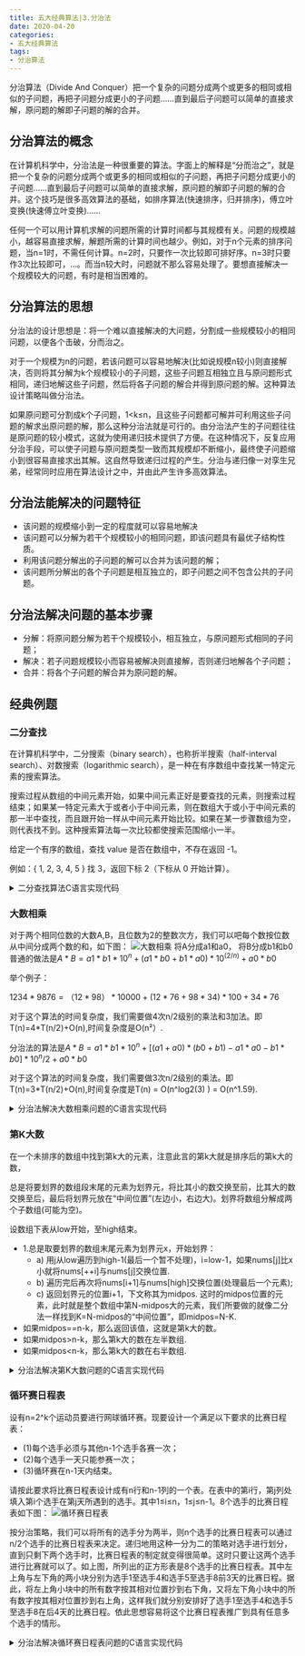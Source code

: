 ```yaml
---
title: 五大经典算法|3.分治法
date: 2020-04-20
categories:
- 五大经典算法
tags:
- 分治算法
---
```

分治算法（Divide And Conquer）把一个复杂的问题分成两个或更多的相同或相似的子问题，再把子问题分成更小的子问题……直到最后子问题可以简单的直接求解，原问题的解即子问题的解的合并。
<!-- more -->

## 分治算法的概念
在计算机科学中，分治法是一种很重要的算法。字面上的解释是“分而治之”，就是把一个复杂的问题分成两个或更多的相同或相似的子问题，再把子问题分成更小的子问题……直到最后子问题可以简单的直接求解，原问题的解即子问题的解的合并。这个技巧是很多高效算法的基础，如排序算法(快速排序，归并排序)，傅立叶变换(快速傅立叶变换)……

任何一个可以用计算机求解的问题所需的计算时间都与其规模有关。问题的规模越小，越容易直接求解，解题所需的计算时间也越少。例如，对于n个元素的排序问题，当n=1时，不需任何计算。n=2时，只要作一次比较即可排好序。n=3时只要作3次比较即可，…。而当n较大时，问题就不那么容易处理了。要想直接解决一个规模较大的问题，有时是相当困难的。

## 分治算法的思想
分治法的设计思想是：将一个难以直接解决的大问题，分割成一些规模较小的相同问题，以便各个击破，分而治之。

对于一个规模为n的问题，若该问题可以容易地解决(比如说规模n较小)则直接解决，否则将其分解为k个规模较小的子问题，这些子问题互相独立且与原问题形式相同，递归地解这些子问题，然后将各子问题的解合并得到原问题的解。这种算法设计策略叫做分治法。

如果原问题可分割成k个子问题，1<k≤n，且这些子问题都可解并可利用这些子问题的解求出原问题的解，那么这种分治法就是可行的。由分治法产生的子问题往往是原问题的较小模式，这就为使用递归技术提供了方便。在这种情况下，反复应用分治手段，可以使子问题与原问题类型一致而其规模却不断缩小，最终使子问题缩小到很容易直接求出其解。这自然导致递归过程的产生。分治与递归像一对孪生兄弟，经常同时应用在算法设计之中，并由此产生许多高效算法。

## 分治法能解决的问题特征
* 该问题的规模缩小到一定的程度就可以容易地解决
* 该问题可以分解为若干个规模较小的相同问题，即该问题具有最优子结构性质。
* 利用该问题分解出的子问题的解可以合并为该问题的解；
* 该问题所分解出的各个子问题是相互独立的，即子问题之间不包含公共的子问题。

## 分治法解决问题的基本步骤
* 分解：将原问题分解为若干个规模较小，相互独立，与原问题形式相同的子问题；
* 解决：若子问题规模较小而容易被解决则直接解，否则递归地解各个子问题；
* 合并：将各个子问题的解合并为原问题的解。

## 经典例题
### 二分查找
在计算机科学中，二分搜索（binary search），也称折半搜索（half-interval search）、对数搜索（logarithmic search），是一种在有序数组中查找某一特定元素的搜索算法。

搜索过程从数组的中间元素开始，如果中间元素正好是要查找的元素，则搜索过程结束；如果某一特定元素大于或者小于中间元素，则在数组大于或小于中间元素的那一半中查找，而且跟开始一样从中间元素开始比较。如果在某一步骤数组为空，则代表找不到。这种搜索算法每一次比较都使搜索范围缩小一半。

给定一个有序的数组，查找 value 是否在数组中，不存在返回 -1。

例如：{ 1, 2, 3, 4, 5 } 找 3，返回下标 2（下标从 0 开始计算）。

<details>
  <summary>二分查找算法C语言实现代码</summary>

```C
#include<iostream>
using namespace std;
int a[100]={1,2,3,5,12,12,12,15,29,55};//数组中的数（由小到大）
int k;//要找的数字
int found(int x,int y) {
    int m=x+(y-x)/2;
    if (x>y) { //查找完毕没有找到答案，返回-1
        return -1;
    }

    if (a[m]==k) 
        return m; //找到!返回位置.
    else if (a[m]>k)
        return found(x,m-1);//找左边
    else
        return found(m+1,y);//找右边
    
}

int main(){
    cin>>k;//输入要找的数字c语言把cin换为scanf即可
    cout<<found(0,9);//从数组a[0]到a[9]c语言把cout换为printf即可
    return 0;
}
```
</details>


### 大数相乘
对于两个相同位数的大数A,B，且位数为2的整数次方，我们可以吧每个数按位数从中间分成两个数的和，如下图：
![大数相乘](https://imzhanghao.oss-cn-qingdao.aliyuncs.com/img/大数相乘.png)
将A分成a1和a0， 将B分成b1和b0
普通的做法是$A*B=a1*b1*10^n+(a1*b0+b1*a0)*10^(2/n)+a0*b0$

举个例子：

$1234*9876=（12*98）*10000+(12*76+98*34)*100+34*76$

对于这个算法的时间复杂度，我们需要做4次n/2级别的乘法和3加法。即T(n)=4*T(n/2)+O(n),时间复杂度是O(n²）.

分治法的算法是$A*B=a1*b1*10^n+[(a1+a0)*(b0+b1)-a1*a0-b1*b0]*10^n/2+a0*b0$

对于这个算法的时间复杂度，我们需要做3次n/2级别的乘法。即T(n)=3*T(n/2)+O(n),时间复杂度是T(n) = O(n^log2(3) ) = O(n^1.59).

<details>
  <summary>分治法解决大数相乘问题的C语言实现代码</summary>

```C
string multiply(string num1, string num2) {
	int init_len = 4;
	if (num1.length() > 2 || num2.length() > 2) {
		int max_len = max(num1.length(), num2.length());
		while (init_len < max_len)	init_len *= 2;
		add_pre_zero(num1, init_len - num1.length());
		add_pre_zero(num2, init_len - num2.length());
	}
	if (num1.length() == 1) {
		add_pre_zero(num1, 1);
	}
	if (num2.length() == 1) {
		add_pre_zero(num2, 1);
	}
	int n = num1.length();

	string result;

	string a1, a0, b1, b0;
	if (n > 1) {
		a1 = num1.substr(0, n / 2);
		a0 = num1.substr(n / 2, n);
		b1 = num2.substr(0, n / 2);
		b0 = num2.substr(n / 2, n);
	}
	if (n == 2) {
		int x1 = atoi(a1.c_str());
		int x2 = atoi(a0.c_str());
		int y1 = atoi(b1.c_str());
		int y2 = atoi(b0.c_str());
		int z = (x1 * 10 + x2) * (y1 * 10 + y2);
		result = to_string(z);
	} else {
		string c2 = multiply(a1, b1);
		string c0 = multiply(a0, b0);
		string temp_c1_1 = add(a0, a1);
		string temp_c1_2 = add(b1, b0);
		string temp_c1_3 = add(c2, c0);	
		string temp_c1 = multiply(temp_c1_1, temp_c1_2);
		string c1 = subtract(temp_c1, temp_c1_3);
		string s1 = add_last_zero(c1, n / 2);
		string s2 = add_last_zero(c2, n);
		result = add(add(s1, s2), c0);
	}
	return result;
}

```
</details>

### 第K大数
在一个未排序的数组中找到第k大的元素，注意此言的第k大就是排序后的第k大的数，

总是将要划界的数组段末尾的元素为划界元，将比其小的数交换至前，比其大的数交换至后，最后将划界元放在“中间位置”(左边小，右边大)。划界将数组分解成两个子数组(可能为空)。

设数组下表从low开始，至high结束。
- 1.总是取要划界的数组末尾元素为划界元x，开始划界：
    - a) 用j从low遍历到high-1(最后一个暂不处理)，i=low-1，如果nums[j]比x小就将nums[++i]与nums[j]交换位置.
    - b) 遍历完后再次将nums[i+1]与nums[high]交换位置(处理最后一个元素);
    - c) 返回划界元的位置i+1，下文称其为midpos.
这时的midpos位置的元素，此时就是整个数组中第N-midpos大的元素，我们所要做的就像二分法一样找到K=N-midpos的“中间位置”，即midpos=N-K.
- 如果midpos==n-k，那么返回该值，这就是第k大的数。
- 如果midpos>n-k，那么第k大的数在左半数组.
- 如果midpos<n-k，那么第k大的数在右半数组.

<details>
  <summary>分治法解决第K大数问题的C语言实现代码</summary>

``` C
//思路首先：
//快排划界，如果划界过程中当前划界元的中间位置就是k则找到了
//time,o(n*lg(k)),space,o(1)
class Solution {
public:
    //对数组vec，low到high的元素进行划界，并获取vec[high]的“中间位置”
    int quickPartion(vector<int> &vec, int low,int high) {
        int x = vec[high];
        int i = low - 1;
        for (int j = low; j <= high - 1; j++) {
            if (vec[j] <= x)//小于x的划到左边
                swap(vec,++i,j);
        }
        swap(vec,++i,high);//找到划界元的位置
        return i;//返回位置
    }
    
    //交换数组元素i和j的位置
    void swap(vector<int>& nums, int i, int j){
        int temp = nums[i];
        nums[i]=nums[j];
        nums[j]=temp;
    }

    int getQuickSortK(vector<int> &vec, int low,int high, int k) {
        if(low >= high) return vec[low];
        int  midpos = quickPartion(vec, low,high);   //对原数组vec[low]到vec[high]的元素进行划界
        if (midpos == vec.size() - k) //如果midpos==n-k，那么返回该值，这就是第k大的数
            return vec[midpos];
        else if (midpos < vec.size() - k) //如果midpos<n-k，那么第k大的数在右半数组
            return getQuickSortK(vec, midpos+1, high, k);
        else  //如果midpos>n-k，那么第k大的数在左半数组
            return getQuickSortK(vec, low, midpos-1, k);
    }

    int findKthLargest(vector<int>& nums, int k) {
        return getQuickSortK(nums,0,nums.size()-1,k);
    }
};

```
</details>

### 循环赛日程表
设有n=2^k个运动员要进行网球循环赛。现要设计一个满足以下要求的比赛日程表：
- (1)每个选手必须与其他n-1个选手各赛一次；
- (2)每个选手一天只能参赛一次；
- (3)循环赛在n-1天内结束。

请按此要求将比赛日程表设计成有n行和n-1列的一个表。在表中的第i行，第j列处填入第i个选手在第j天所遇到的选手。其中1≤i≤n，1≤j≤n-1。8个选手的比赛日程表如下图：
![循环赛日程表](https://imzhanghao.oss-cn-qingdao.aliyuncs.com/img/循环赛日程表.jpg)

按分治策略，我们可以将所有的选手分为两半，则n个选手的比赛日程表可以通过n/2个选手的比赛日程表来决定。递归地用这种一分为二的策略对选手进行划分，直到只剩下两个选手时，比赛日程表的制定就变得很简单。这时只要让这两个选手进行比赛就可以了。如上图，所列出的正方形表是8个选手的比赛日程表。其中左上角与左下角的两小块分别为选手1至选手4和选手5至选手8前3天的比赛日程。据此，将左上角小块中的所有数字按其相对位置抄到右下角，又将左下角小块中的所有数字按其相对位置抄到右上角，这样我们就分别安排好了选手1至选手4和选手5至选手8在后4天的比赛日程。依此思想容易将这个比赛日程表推广到具有任意多个选手的情形。


<details>
  <summary>分治法解决循环赛日程表问题的C语言实现代码</summary>

``` C

#include <cstdio>
using namespace std;
int a[10000][10000];
void table(int k, int n) {
    for(int i = 1; i <= n; i ++) {
        a[1][i] = i;
    }
    int m = 1;  //每次填充起始位置  
    for(int s = 1; s <= k; s++) {
        n/=2;
        for(int t = 1; t <= n; t++)  //分的块数                        
            for(int i = m+1; i <= 2*m; i++)
                for(int j = m+1; j <= 2*m; j++) {
                    a[i][j+(t-1)*m*2] = a[i-m][j+(t-1)*m*2-m];  //右下角的值等于左上角的值
                    a[i][j+(t-1)*m*2-m] = a[i-m][j+(t-1)*m*2];  //左下角的值等于右上角的值
                    //printf("i = %d\t j+(t-1)*m*2 = %d\t j+(t-1)*m*2-m = %d\t, i-m=%d\n", i, j+(t-1)*m*2, j+(t-1)*m*2-m, i-m);
                }
        m *= 2; //更新填充起始位置  
    }
}
int main() {
    int k;
    cin >> k;
 
    int n = 1;
    for(int i = 1; i <= k; i++)
        n *= 2;
    table(k, n);
 
    for(int i = 1; i <= n; i ++) {
        for(int j = 1; j <= n; j ++) {
            printf("%d%c", a[i][j], j!=n?' ':'\n');
        }
    }
    return 0;
}
```
</details>
